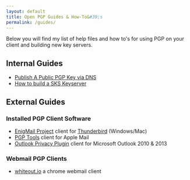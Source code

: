 ```yaml
---
layout: default
title: Open PGP Guides & How-To&#39;s
permalink: /guides/
---
```


Below you will find my list of help files and how to&#39;s for using PGP on your client and building new key servers.

## Internal Guides

* [Publish A Public PGP Key via DNS](/guides/publish-key-via-dns/)
* [How to build a SKS Keyserver](/guides/building-server/)

## External Guides

### Installed PGP Client Software

* <a href="http://www.enigmail.net" target="_blank">EnigMail Project</a> client for <a href="https://www.mozilla.org/thunderbird/" target="_blank">Thunderbird</a> (Windows/Mac)
* <a href="https://gpgtools.org/" target="_blank">PGP Tools</a> client for Apple Mail
* <a href="https://github.com/dejavusecurity/OutlookPrivacyPlugin" target="_blank">Outlook Privacy Plugin</a> client for Microsoft Outlook 2010 & 2013

### Webmail PGP Clients

* <a href="https://whiteout.io/" target="_blank">whiteout.io</a> a chrome webmail client

